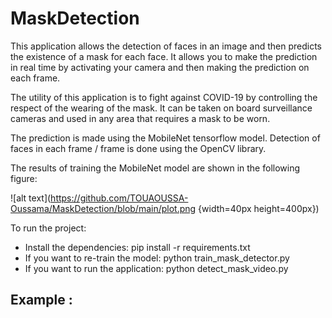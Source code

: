 # MaskDetection
This application allows the detection of faces in an image and then predicts the existence of a mask for each face. It allows you to make the prediction in real time by activating your camera and then making the prediction on each frame.

The utility of this application is to fight against COVID-19 by controlling the respect of the wearing of the mask. It can be taken on board surveillance cameras and used in any area that requires a mask to be worn.

The prediction is made using the MobileNet tensorflow model. Detection of faces in each frame / frame is done using the OpenCV library.

The results of training the MobileNet model are shown in the following figure:

![alt text](https://github.com/TOUAOUSSA-Oussama/MaskDetection/blob/main/plot.png {width=40px height=400px})

To run the project:
- Install the dependencies: pip install -r requirements.txt
- If you want to re-train the model: python train_mask_detector.py
- If you want to run the application: python detect_mask_video.py


Example :
-----------------------------------
